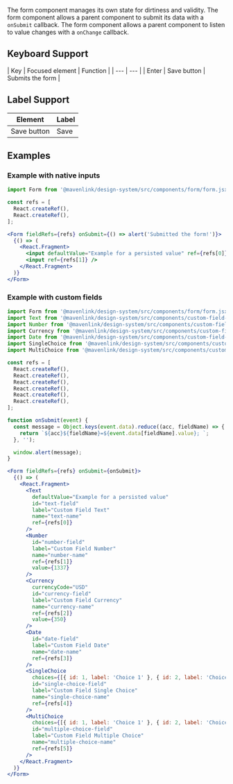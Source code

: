 The form component manages its own state for dirtiness and validity.
The form component allows a parent component to submit its data with a `onSubmit` callback.
The form component allows a parent component to listen to value changes with a `onChange` callback.

## Keyboard Support

| Key | Focused element | Function |
| --- | --- |
| Enter | Save button | Submits the form |

## Label Support

| Element | Label |
| --- | --- |
| Save button | Save |

## Examples

### Example with native inputs

```jsx
import Form from '@mavenlink/design-system/src/components/form/form.jsx';

const refs = [
  React.createRef(),
  React.createRef(),
];

<Form fieldRefs={refs} onSubmit={() => alert('Submitted the form!')}>
  {() => (
    <React.Fragment>
      <input defaultValue="Example for a persisted value" ref={refs[0]} />
      <input ref={refs[1]} />
    </React.Fragment>
  )}
</Form>
```

### Example with custom fields

```jsx
import Form from '@mavenlink/design-system/src/components/form/form.jsx';
import Text from '@mavenlink/design-system/src/components/custom-field-input-text/custom-field-input-text.jsx';
import Number from '@mavenlink/design-system/src/components/custom-field-input-number/custom-field-input-number.jsx';
import Currency from '@mavenlink/design-system/src/components/custom-field-input-currency/custom-field-input-currency.jsx';
import Date from '@mavenlink/design-system/src/components/custom-field-input-date/custom-field-input-date.jsx';
import SingleChoice from '@mavenlink/design-system/src/components/custom-field-input-single-choice/custom-field-input-single-choice.jsx';
import MultiChoice from '@mavenlink/design-system/src/components/custom-field-input-multiple-choice/custom-field-input-multiple-choice.jsx';

const refs = [
  React.createRef(),
  React.createRef(),
  React.createRef(),
  React.createRef(),
  React.createRef(),
  React.createRef(),
];

function onSubmit(event) {
  const message = Object.keys(event.data).reduce((acc, fieldName) => {
    return `${acc}${fieldName}=${event.data[fieldName].value}; `;
  }, '');

  window.alert(message);
}

<Form fieldRefs={refs} onSubmit={onSubmit}>
  {() => (
    <React.Fragment>
      <Text
        defaultValue="Example for a persisted value"
        id="text-field"
        label="Custom Field Text"
        name="text-name"
        ref={refs[0]}
      />
      <Number
        id="number-field"
        label="Custom Field Number"
        name="number-name"
        ref={refs[1]}
        value={1337}
      />
      <Currency
        currencyCode="USD"
        id="currency-field"
        label="Custom Field Currency"
        name="currency-name"
        ref={refs[2]}
        value={350}
      />
      <Date
        id="date-field"
        label="Custom Field Date"
        name="date-name"
        ref={refs[3]}
      />
      <SingleChoice
        choices={[{ id: 1, label: 'Choice 1' }, { id: 2, label: 'Choice 2' }]}
        id="single-choice-field"
        label="Custom Field Single Choice"
        name="single-choice-name"
        ref={refs[4]}
      />
      <MultiChoice
        choices={[{ id: 1, label: 'Choice 1' }, { id: 2, label: 'Choice 2' }, { id: 3, label: 'Choice 3' }]}
        id="multiple-choice-field"
        label="Custom Field Multiple Choice"
        name="multiple-choice-name"
        ref={refs[5]}
      />
    </React.Fragment>
  )}
</Form>
```

